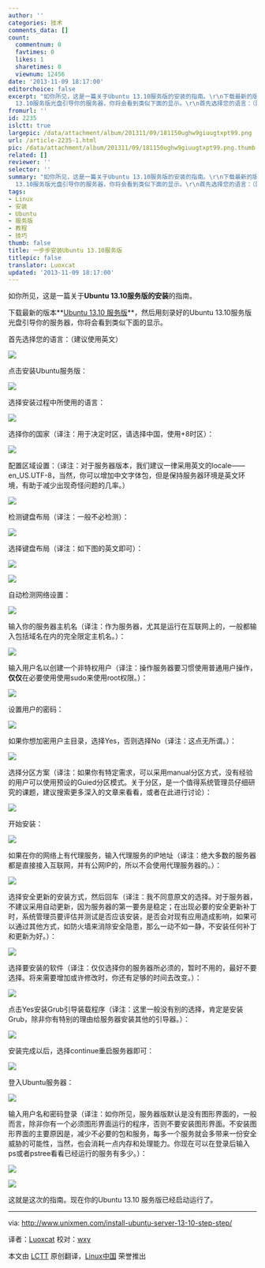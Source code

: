 ```yaml
---
author: ''
categories: 技术
comments_data: []
count:
  commentnum: 0
  favtimes: 0
  likes: 1
  sharetimes: 0
  viewnum: 12456
date: '2013-11-09 18:17:00'
editorchoice: false
excerpt: "如你所见，这是一篇关于Ubuntu 13.10服务版的安装的指南。\r\n下载最新的版本Ubuntu 13.10 服务版，然后用刻录好的Ubuntu
  13.10服务版光盘引导你的服务器，你将会看到类似下面的显示。\r\n首先选择您的语言：（建议使用英  ..."
fromurl: ''
id: 2235
islctt: true
largepic: /data/attachment/album/201311/09/181150ughw9giuugtxpt99.png
url: /article-2235-1.html
pic: /data/attachment/album/201311/09/181150ughw9giuugtxpt99.png.thumb.jpg
related: []
reviewer: ''
selector: ''
summary: "如你所见，这是一篇关于Ubuntu 13.10服务版的安装的指南。\r\n下载最新的版本Ubuntu 13.10 服务版，然后用刻录好的Ubuntu
  13.10服务版光盘引导你的服务器，你将会看到类似下面的显示。\r\n首先选择您的语言：（建议使用英  ..."
tags:
- Linux
- 安装
- Ubuntu
- 服务版
- 教程
- 技巧
thumb: false
title: 一步步安装Ubuntu 13.10服务版
titlepic: false
translator: Luoxcat
updated: '2013-11-09 18:17:00'
---
```


如你所见，这是一篇关于**Ubuntu 13.10服务版的安装**的指南。


下载最新的版本**[Ubuntu 13.10 服务版](http://releases.ubuntu.com/saucy/)**，然后用刻录好的Ubuntu 13.10服务版光盘引导你的服务器，你将会看到类似下面的显示。


首先选择您的语言：（建议使用英文）


![](/data/attachment/album/201311/09/181150ughw9giuugtxpt99.png)


点击安装Ubuntu服务版：


![](/data/attachment/album/201311/09/181151wohghjiwswgj8jzg.png)


选择安装过程中所使用的语言：


![](/data/attachment/album/201311/09/181152ii3ppib3jd6bovfh.png)


选择你的国家（译注：用于决定时区，请选择中国，使用+8时区）：


![](/data/attachment/album/201311/09/181153tcsgic1ijzczstcd.png)


配置区域设置：（译注：对于服务器版本，我们建议一律采用英文的locale—— en\_US.UTF-8，当然，你可以增加中文字体包，但是保持服务器环境是英文环境，有助于减少出现奇怪问题的几率。）


![](/data/attachment/album/201311/09/181155p7kxydk7jzd8661p.png)


检测键盘布局（译注：一般不必检测）：


![](/data/attachment/album/201311/09/181156146p7slpz9ezxx06.png)


选择键盘布局（译注：如下图的英文即可）：


![](/data/attachment/album/201311/09/181157k5t5iq2wvh353woi.png)


![](/data/attachment/album/201311/09/181158j90jvcv04c880e9j.png)


自动检测网络设置：


![](/data/attachment/album/201311/09/181159fkaor1d1rfo1rrpd.png)


输入你的服务器主机名（译注：作为服务器，尤其是运行在互联网上的，一般都输入包括域名在内的完全限定主机名。）：


![](/data/attachment/album/201311/09/181200qf1vo8vf1fq81vvi.png)


输入用户名以创建一个非特权用户（译注：操作服务器要习惯使用普通用户操作，**仅仅**在必要使用使用sudo来使用root权限。）：


![](/data/attachment/album/201311/09/181201loi3e7jjznd7tiel.png)


设置用户的密码：


![](/data/attachment/album/201311/09/181202qm778dvkwmdwwe3m.png)


如果你想加密用户主目录，选择Yes，否则选择No（译注：这点无所谓。）：


![](/data/attachment/album/201311/09/181203t39zc0b3pb5mpb33.png)


选择分区方案（译注：如果你有特定需求，可以采用manual分区方式，没有经验的用户可以使用预设的Guied分区模式。关于分区，是一个值得系统管理员仔细研究的课题，建议搜索更多深入的文章来看看，或者在此进行讨论）：


![](/data/attachment/album/201311/09/18120463jclnhw6hxz33cd.png)


开始安装：


![](/data/attachment/album/201311/09/181205flw9fdobfsvx4iiw.png)


如果在你的网络上有代理服务，输入代理服务的IP地址（译注：绝大多数的服务器都是直接接入互联网，并有公网IP的，所以不会使用代理服务器的。）：


![](/data/attachment/album/201311/09/181206lpcw7ppl4uadwtda.png)


选择安全更新的安装方式，然后回车（译注：我不同意原文的选择。对于服务器，不建议采用自动更新，因为服务器的第一要务是稳定；在出现必要的安全更新补丁时，系统管理员要评估并测试是否应该安装，是否会对现有应用造成影响，如果可以通过其他方式，如防火墙来消除安全隐患，那么一动不如一静，不安装任何补丁和更新为好。）：


![](/data/attachment/album/201311/09/181207unsdzg9dg6gs9kxd.png)


选择要安装的软件（译注：仅仅选择你的服务器所必须的，暂时不用的，最好不要选择。将来需要增加或许修改时，你还有足够的时间去改变。）：


![](/data/attachment/album/201311/09/181208n113z2jco1h6vevw.png)


点击Yes安装Grub引导装载程序（译注：这里一般没有别的选择，肯定是安装Grub，除非你有特别的理由给服务器安装其他的引导器。）：


![](/data/attachment/album/201311/09/181209bg0yswb998ygnvjr.png)


安装完成以后，选择continue重启服务器即可：


![](/data/attachment/album/201311/09/181210chhknc9xunkuaroz.png)


登入Ubuntu服务器：


![](/data/attachment/album/201311/09/181211gb9cto4x9ftomkrz.png)


输入用户名和密码登录（译注：如你所见，服务器版默认是没有图形界面的，一般而言，除非你有一个必须图形界面运行的程序，否则不要安装图形界面。不安装图形界面的主要原因是，减少不必要的包和服务，每多一个服务就会多带来一份安全威胁的可能性，当然，也会消耗一点内存和处理能力。你现在可以在登录后输入ps或者pstree看看已经运行的服务有多少。）：


![](/data/attachment/album/201311/09/181212zk2wk1mwwgxqm8hk.png)


![](/data/attachment/album/201311/09/1812137fdncz3xc7dfdnd4.png)


这就是这次的指南。现在你的Ubuntu 13.10 服务版已经启动运行了。




---


via: <http://www.unixmen.com/install-ubuntu-server-13-10-step-step/>


译者：[Luoxcat](https://github.com/Luoxcat) 校对：[wxy](https://github.com/wxy)


本文由 [LCTT](https://github.com/LCTT/TranslateProject) 原创翻译，[Linux中国](http://linux.cn/) 荣誉推出